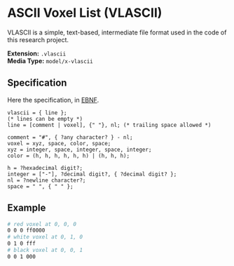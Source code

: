 # ASCII Voxel List (VLASCII)

VLASCII is a simple, text-based, intermediate file format used in the code of this research project.

**Extension:** `.vlascii`<br>
**Media Type:** `model/x-vlascii`

## Specification

Here the specification, in [EBNF](https://en.wikipedia.org/wiki/Extended_Backus%E2%80%93Naur_form).

```ebnf
vlascii = { line };
(* lines can be empty *)
line = [comment | voxel], {" "}, nl; (* trailing space allowed *)

comment = "#", { ?any character? } - nl;
voxel = xyz, space, color, space;
xyz = integer, space, integer, space, integer;
color = (h, h, h, h, h, h) | (h, h, h);

h = ?hexadecimal digit?;
integer = ["-"], ?decimal digit?, { ?decimal digit? };
nl = ?newline character?;
space = " ", { " " };
```

## Example

```sh
# red voxel at 0, 0, 0
0 0 0 ff0000
# white voxel at 0, 1, 0
0 1 0 fff
# black voxel at 0, 0, 1
0 0 1 000
```

